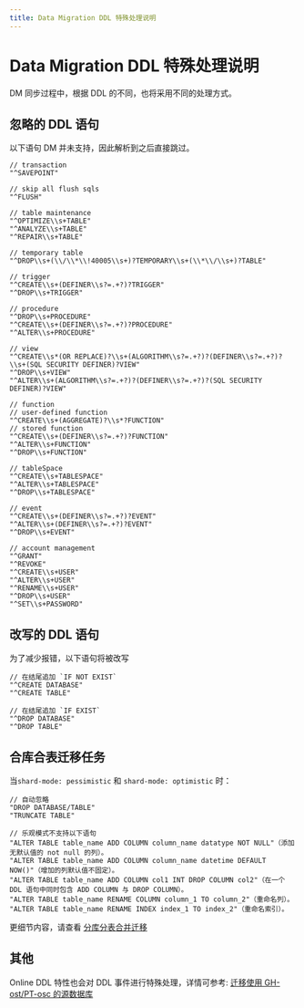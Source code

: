 ```yaml
---
title: Data Migration DDL 特殊处理说明
---
```


# Data Migration DDL 特殊处理说明

DM 同步过程中，根据 DDL 的不同，也将采用不同的处理方式。

## 忽略的 DDL 语句

以下语句 DM 并未支持，因此解析到之后直接跳过。

```
// transaction
"^SAVEPOINT"

// skip all flush sqls
"^FLUSH"

// table maintenance
"^OPTIMIZE\\s+TABLE"
"^ANALYZE\\s+TABLE"
"^REPAIR\\s+TABLE"

// temporary table
"^DROP\\s+(\\/\\*\\!40005\\s+)?TEMPORARY\\s+(\\*\\/\\s+)?TABLE"

// trigger
"^CREATE\\s+(DEFINER\\s?=.+?)?TRIGGER"
"^DROP\\s+TRIGGER"

// procedure
"^DROP\\s+PROCEDURE"
"^CREATE\\s+(DEFINER\\s?=.+?)?PROCEDURE"
"^ALTER\\s+PROCEDURE"

// view
"^CREATE\\s*(OR REPLACE)?\\s+(ALGORITHM\\s?=.+?)?(DEFINER\\s?=.+?)?\\s+(SQL SECURITY DEFINER)?VIEW"
"^DROP\\s+VIEW"
"^ALTER\\s+(ALGORITHM\\s?=.+?)?(DEFINER\\s?=.+?)?(SQL SECURITY DEFINER)?VIEW"

// function
// user-defined function
"^CREATE\\s+(AGGREGATE)?\\s*?FUNCTION"
// stored function
"^CREATE\\s+(DEFINER\\s?=.+?)?FUNCTION"
"^ALTER\\s+FUNCTION"
"^DROP\\s+FUNCTION"

// tableSpace
"^CREATE\\s+TABLESPACE"
"^ALTER\\s+TABLESPACE"
"^DROP\\s+TABLESPACE"

// event
"^CREATE\\s+(DEFINER\\s?=.+?)?EVENT"
"^ALTER\\s+(DEFINER\\s?=.+?)?EVENT"
"^DROP\\s+EVENT"

// account management
"^GRANT"
"^REVOKE"
"^CREATE\\s+USER"
"^ALTER\\s+USER"
"^RENAME\\s+USER"
"^DROP\\s+USER"
"^SET\\s+PASSWORD"

```

## 改写的 DDL 语句

为了减少报错，以下语句将被改写

```
// 在结尾追加 `IF NOT EXIST`
"^CREATE DATABASE"
"^CREATE TABLE"

// 在结尾追加 `IF EXIST`
"^DROP DATABASE"
"^DROP TABLE"
```

## 合库合表迁移任务

当`shard-mode: pessimistic` 和 `shard-mode: optimistic` 时：

```
// 自动忽略
"DROP DATABASE/TABLE"
"TRUNCATE TABLE"

// 乐观模式不支持以下语句
"ALTER TABLE table_name ADD COLUMN column_name datatype NOT NULL"（添加无默认值的 not null 的列）。
"ALTER TABLE table_name ADD COLUMN column_name datetime DEFAULT NOW()"（增加的列默认值不固定）。
"ALTER TABLE table_name ADD COLUMN col1 INT DROP COLUMN col2"（在一个 DDL 语句中同时包含 ADD COLUMN 与 DROP COLUMN）。
"ALTER TABLE table_name RENAME COLUMN column_1 TO column_2"（重命名列）。
"ALTER TABLE table_name RENAME INDEX index_1 TO index_2"（重命名索引）。
```

更细节内容，请查看 [分库分表合并迁移](/dm/feature-shard-merge.md)

## 其他

Online DDL 特性也会对 DDL 事件进行特殊处理，详情可参考: [迁移使用 GH-ost/PT-osc 的源数据库](/dm/feature-online-ddl.md)
